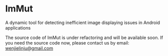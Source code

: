 # ImMut

A dynamic tool for detecting inefficient image displaying issues in Android applications


The source code of ImMut is under refactoring and will be available soon. If you need the source code now, please contact us by email: wenjielinju@gmail.com
